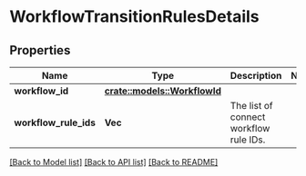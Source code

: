 # WorkflowTransitionRulesDetails

## Properties

Name | Type | Description | Notes
------------ | ------------- | ------------- | -------------
**workflow_id** | [**crate::models::WorkflowId**](WorkflowId.md) |  | 
**workflow_rule_ids** | **Vec<String>** | The list of connect workflow rule IDs. | 

[[Back to Model list]](../README.md#documentation-for-models) [[Back to API list]](../README.md#documentation-for-api-endpoints) [[Back to README]](../README.md)


